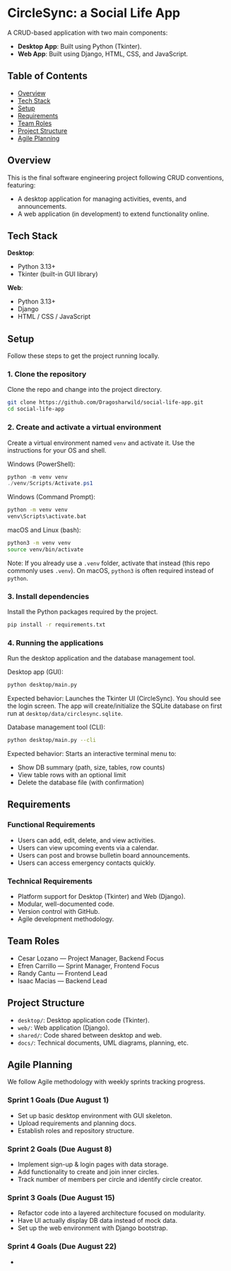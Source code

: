 # CircleSync: a Social Life App

A CRUD-based application with two main components:

- **Desktop App**: Built using Python (Tkinter).
- **Web App**: Built using Django, HTML, CSS, and JavaScript.

## Table of Contents
- [Overview](#overview)
- [Tech Stack](#tech-stack)
- [Setup](#setup)
- [Requirements](#requirements)
- [Team Roles](#team-roles)
- [Project Structure](#project-structure)
- [Agile Planning](#agile-planning)

## Overview
This is the final software engineering project following CRUD conventions, featuring:
- A desktop application for managing activities, events, and announcements.
- A web application (in development) to extend functionality online.

## Tech Stack
**Desktop**:
- Python 3.13+
- Tkinter (built-in GUI library)

**Web**:
- Python 3.13+
- Django
- HTML / CSS / JavaScript

## Setup

Follow these steps to get the project running locally.

### 1. Clone the repository

Clone the repo and change into the project directory.

```bash
git clone https://github.com/Dragosharwild/social-life-app.git
cd social-life-app
```

### 2. Create and activate a virtual environment

Create a virtual environment named `venv` and activate it. Use the instructions for your OS and shell.

Windows (PowerShell):

```powershell
python -m venv venv
./venv/Scripts/Activate.ps1
```

Windows (Command Prompt):

```bat
python -m venv venv
venv\Scripts\activate.bat
```

macOS and Linux (bash):

```bash
python3 -m venv venv
source venv/bin/activate
```

Note: If you already use a `.venv` folder, activate that instead (this repo commonly uses `.venv`). On macOS, `python3` is often required instead of `python`.

### 3. Install dependencies

Install the Python packages required by the project.

```bash
pip install -r requirements.txt
```

### 4. Running the applications

Run the desktop application and the database management tool.

Desktop app (GUI):

```bash
python desktop/main.py
```

Expected behavior: Launches the Tkinter UI (CircleSync). You should see the login screen. The app will create/initialize the SQLite database on first run at `desktop/data/circlesync.sqlite`.

Database management tool (CLI):

```bash
python desktop/main.py --cli
```

Expected behavior: Starts an interactive terminal menu to:
- Show DB summary (path, size, tables, row counts)
- View table rows with an optional limit
- Delete the database file (with confirmation)

## Requirements
### Functional Requirements
- Users can add, edit, delete, and view activities.
- Users can view upcoming events via a calendar.
- Users can post and browse bulletin board announcements.
- Users can access emergency contacts quickly.

### Technical Requirements
- Platform support for Desktop (Tkinter) and Web (Django).
- Modular, well-documented code.
- Version control with GitHub.
- Agile development methodology.

## Team Roles
- Cesar Lozano — Project Manager, Backend Focus
- Efren Carrillo — Sprint Manager, Frontend Focus
- Randy Cantu — Frontend Lead
- Isaac Macias — Backend Lead

## Project Structure
- `desktop/`: Desktop application code (Tkinter).
- `web/`: Web application (Django).
- `shared/`: Code shared between desktop and web.
- `docs/`: Technical documents, UML diagrams, planning, etc.

## Agile Planning
We follow Agile methodology with weekly sprints tracking progress.

### Sprint 1 Goals (Due August 1)
- Set up basic desktop environment with GUI skeleton.
- Upload requirements and planning docs.
- Establish roles and repository structure.

### Sprint 2 Goals (Due August 8)
- Implement sign-up & login pages with data storage.
- Add functionality to create and join inner circles.
- Track number of members per circle and identify circle creator.

### Sprint 3 Goals (Due August 15)
- Refactor code into a layered architecture focused on modularity.
- Have UI actually display DB data instead of mock data.
- Set up the web environment with Django bootstrap.

### Sprint 4 Goals (Due August 22)
- 
